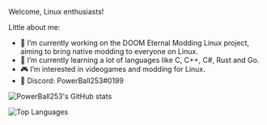 
Welcome, Linux enthusiasts!

Little about me:

* :telescope: I’m currently working on the DOOM Eternal Modding Linux project, aiming to bring native modding to everyone on Linux.
* :thinking: I’m currently learning a lot of languages like C, C++, C#, Rust and Go.
* :video_game: I’m interested in videogames and modding for Linux.
* :banana: Discord: PowerBall253#0199



![PowerBall253's GitHub stats](https://github-readme-stats.vercel.app/api?username=PowerBall253&show_icons=true&theme=radical)

![Top Languages](https://github-readme-stats.vercel.app/api/top-langs/?username=PowerBall253&langs_count=10&layout=compact&theme=radical)
